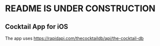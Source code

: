# README IS UNDER CONSTRUCTION

## Cocktail App for iOS

The app uses https://rapidapi.com/thecocktaildb/api/the-cocktail-db
